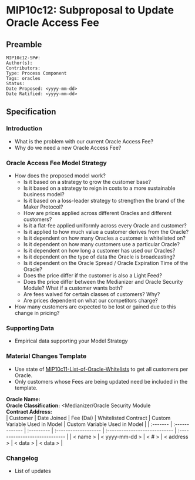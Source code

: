 # MIP10c12: Subproposal to Update Oracle Access Fee

## Preamble
```
MIP10c12-SP#: 
Author(s):
Contributors:
Type: Process Component
Tags: oracles
Status:
Date Proposed: <yyyy-mm-dd>
Date Ratified: <yyyy-mm-dd>
``` 

## Specification

### Introduction
- What is the problem with our current Oracle Access Fee?
- Why do we need a new Oracle Access Fee?

### Oracle Access Fee Model Strategy
- How does the proposed model work?
	- Is it based on a strategy to grow the customer base?
	- Is it based on a strategy to reign in costs to a more sustainable business model?
	- Is it based on a loss-leader strategy to strengthen the brand of the Maker Protocol?
	- How are prices applied across different Oracles and different customers?
	- Is it a flat-fee applied uniformly across every Oracle and customer?
	- Is it applied to how much value a customer derives from the Oracle?
	- Is it dependent on how many Oracles a customer is whitelisted on?
	- Is it dependent on how many customers use a particular Oracle?
	- Is it dependent on how long a customer has used our Oracles?
	- Is it dependent on the type of data the Oracle is broadcasting?
	- Is it dependent on the Oracle Spread / Oracle Expiration Time of the Oracle?
	- Does the price differ if the customer is also a Light Feed?
	- Does the price differ between the Medianizer and Oracle Security Module? What if a customer wants both?
	- Are fees waived for certain classes of customers? Why?
	- Are prices dependent on what our competitors charge?
- How many customers are expected to be lost or gained due to this change in pricing?

### Supporting Data
- Empirical data supporting your Model Strategy

### Material Changes Template
- Use state of [MIP10c11-List-of-Oracle-Whitelists](MIP10c11-Subproposal-Template.md) to get all customers per Oracle.
- Only customers whose Fees are being updated need be included in the template.

**Oracle Name:**   
**Oracle Classification:** <Medianizer/Oracle Security Module   
**Contract Address:**    
| Customer |  Date Joined   | Fee (Dai)  | Whitelisted Contract | Custom Variable Used in Model |  Custom Variable Used in Model |
| :------- | :------------- | :--------- | :------------------- | :---------------------------- | :----------------------------- |
| < name > | < yyyy-mm-dd > |    < # >   |     < address >      |           < data >            |            < data >            |

### Changelog
- List of updates
